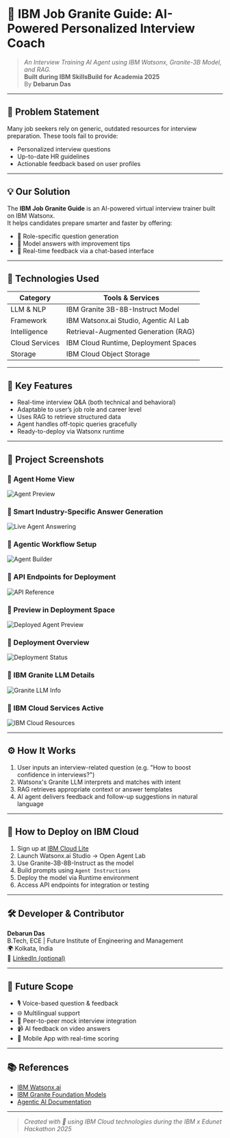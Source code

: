 # 🎯 IBM Job Granite Guide: AI-Powered Personalized Interview Coach

> _An Interview Training AI Agent using IBM Watsonx, Granite-3B Model, and RAG._  
> **Built during IBM SkillsBuild for Academia 2025**  
> By **Debarun Das**

---

## 🧩 Problem Statement

Many job seekers rely on generic, outdated resources for interview preparation. These tools fail to provide:
- Personalized interview questions
- Up-to-date HR guidelines
- Actionable feedback based on user profiles

---

## 💡 Our Solution

The **IBM Job Granite Guide** is an AI-powered virtual interview trainer built on IBM Watsonx.  
It helps candidates prepare smarter and faster by offering:
- 🎯 Role-specific question generation
- 💬 Model answers with improvement tips
- 🔁 Real-time feedback via a chat-based interface

---

## 🧠 Technologies Used

| Category         | Tools & Services                            |
|------------------|---------------------------------------------|
| LLM & NLP        | IBM Granite 3B-8B-Instruct Model            |
| Framework        | IBM Watsonx.ai Studio, Agentic AI Lab       |
| Intelligence     | Retrieval-Augmented Generation (RAG)        |
| Cloud Services   | IBM Cloud Runtime, Deployment Spaces        |
| Storage          | IBM Cloud Object Storage                    |

---

## 🧪 Key Features

- Real-time interview Q&A (both technical and behavioral)
- Adaptable to user’s job role and career level
- Uses RAG to retrieve structured data
- Agent handles off-topic queries gracefully
- Ready-to-deploy via Watsonx runtime

---

## 📸 Project Screenshots

### 🔹 Agent Home View
![Agent Preview](Agent_preview.png)

### 🔹 Smart Industry-Specific Answer Generation
![Live Agent Answering](Agent_testing_1.png)

### 🔹 Agentic Workflow Setup
![Agent Builder](AI%20Agent%20page.png)

### 🔹 API Endpoints for Deployment
![API Reference](API_reference.png)

### 🔹 Preview in Deployment Space
![Deployed Agent Preview](deployed.png)

### 🔹 Deployment Overview
![Deployment Status](Deployment_Space.png)

### 🔹 IBM Granite LLM Details
![Granite LLM Info](IBM_Granite_model.png)

### 🔹 IBM Cloud Services Active
![IBM Cloud Resources](Resource_list.png)

---

## ⚙️ How It Works

1. User inputs an interview-related question (e.g. "How to boost confidence in interviews?")
2. Watsonx's Granite LLM interprets and matches with intent
3. RAG retrieves appropriate context or answer templates
4. AI agent delivers feedback and follow-up suggestions in natural language

---

## 🚀 How to Deploy on IBM Cloud

1. Sign up at [IBM Cloud Lite](https://cloud.ibm.com)
2. Launch Watsonx.ai Studio → Open Agent Lab
3. Use Granite-3B-8B-Instruct as the model
4. Build prompts using `Agent Instructions`
5. Deploy the model via Runtime environment
6. Access API endpoints for integration or testing

---

## 🛠️ Developer & Contributor

**Debarun Das**  
B.Tech, ECE | Future Institute of Engineering and Management  
🌍 Kolkata, India  
🔗 [LinkedIn (optional)](https://www.linkedin.com)

---

## 🔮 Future Scope

- 🎙️ Voice-based question & feedback
- 🌐 Multilingual support
- 🤝 Peer-to-peer mock interview integration
- 📹 AI feedback on video answers
- 📱 Mobile App with real-time scoring

---

## 📚 References

- [IBM Watsonx.ai](https://www.ibm.com/products/watsonx-ai)
- [IBM Granite Foundation Models](https://www.ibm.com/blog/foundation-models)
- [Agentic AI Documentation](https://www.ibm.com/docs/en/watsonx)

---

> _Created with 💙 using IBM Cloud technologies during the IBM x Edunet Hackathon 2025_
